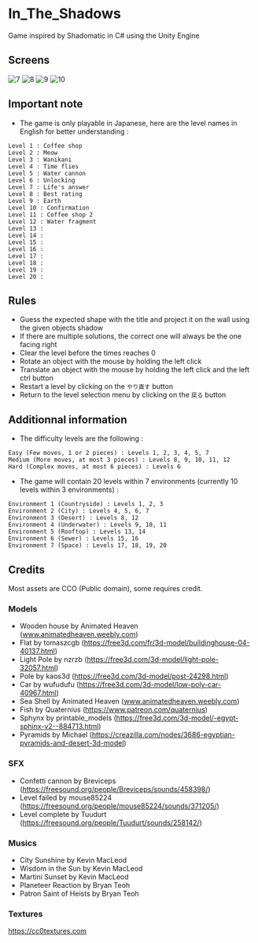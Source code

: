 # In_The_Shadows
Game inspired by Shadomatic in C# using the Unity Engine

## Screens

![7](https://user-images.githubusercontent.com/58159635/106404211-66286d80-6432-11eb-9126-9e5cf5ac1551.png)
![8](https://user-images.githubusercontent.com/58159635/106404214-688ac780-6432-11eb-8f8d-d5255d12117c.png)
![9](https://user-images.githubusercontent.com/58159635/106404216-69bbf480-6432-11eb-859b-33e679f77453.png)
![10](https://user-images.githubusercontent.com/58159635/106404224-6cb6e500-6432-11eb-9d3b-c9cdd91a366a.png)

## Important note

- The game is only playable in Japanese, here are the level names in English for better understanding :
```
Level 1 : Coffee shop
Level 2 : Meow
Level 3 : Wanikani
Level 4 : Time flies
Level 5 : Water cannon
Level 6 : Unlocking
Level 7 : Life's answer
Level 8 : Best rating
Level 9 : Earth
Level 10 : Confirmation
Level 11 : Coffee shop 2
Level 12 : Water fragment
Level 13 :
Level 14 :
Level 15 :
Level 16 :
Level 17 :
Level 18 : 
Level 19 :
Level 20 : 
```

## Rules

- Guess the expected shape with the title and project it on the wall using the given objects shadow
- If there are multiple solutions, the correct one will always be the one facing right
- Clear the level before the times reaches 0
- Rotate an object with the mouse by holding the left click
- Translate an object with the mouse by holding the left click and the left ctrl button
- Restart a level by clicking on the `やり直す` button
- Return to the level selection menu by clicking on the `戻る` button 

## Additionnal information

- The difficulty levels are the following :
```
Easy (Few moves, 1 or 2 pieces) : Levels 1, 2, 3, 4, 5, 7
Medium (More moves, at most 3 pieces) : Levels 8, 9, 10, 11, 12
Hard (Complex moves, at most 6 pieces) : Levels 6
```
- The game will contain 20 levels within 7 environments (currently 10 levels within 3 environments) :
```
Environment 1 (Countryside) : Levels 1, 2, 3
Environment 2 (City) : Levels 4, 5, 6, 7
Environment 3 (Desert) : Levels 8, 12
Environment 4 (Underwater) : Levels 9, 10, 11
Environment 5 (Rooftop) : Levels 13, 14
Environment 6 (Sewer) : Levels 15, 16
Environment 7 (Space) : Levels 17, 18, 19, 20
```

## Credits

Most assets are CCO (Public domain), some requires credit.

### Models

- Wooden house by Animated Heaven (www.animatedheaven.weebly.com)
- Flat by tomaszcgb (https://free3d.com/fr/3d-model/buildinghouse-04-40137.html)
- Light Pole by nzrzb (https://free3d.com/3d-model/light-pole-32057.html)
- Pole by kaos3d (https://free3d.com/3d-model/post-24298.html)
- Car by wufudufu (https://free3d.com/3d-model/low-poly-car-40967.html)
- Sea Shell by Animated Heaven (www.animatedheaven.weebly.com)
- Fish by Quaternius <CC0> (https://www.patreon.com/quaternius)
- Sphynx by printable_models (https://free3d.com/3d-model/-egypt-sphinx-v2--884713.html)
- Pyramids by Michael <Open-Source> (https://creazilla.com/nodes/3686-egyptian-pyramids-and-desert-3d-model)

### SFX

- Confetti cannon by Breviceps <CC0> (https://freesound.org/people/Breviceps/sounds/458398/)
- Level failed by mouse85224 <CC0> (https://freesound.org/people/mouse85224/sounds/371205/)
- Level complete by Tuudurt <CC0> (https://freesound.org/people/Tuudurt/sounds/258142/)

### Musics

- City Sunshine by Kevin MacLeod <CC0>
- Wisdom in the Sun by Kevin MacLeod <CC0>
- Martini Sunset by Kevin MacLeod <CC0>
- Planeteer Reaction by Bryan Teoh <CC0>
- Patron Saint of Heists by Bryan Teoh <CC0>

### Textures

https://cc0textures.com
